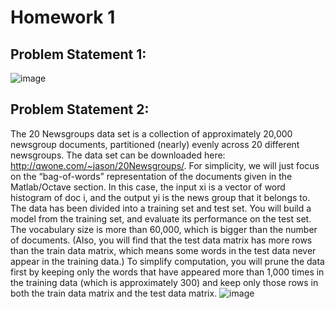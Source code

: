 # Homework 1 
## Problem Statement 1:

![image](https://user-images.githubusercontent.com/20522169/153694914-b631e12c-aa93-4624-ab4b-6ab3fb8c8a89.png)
<br>
## Problem Statement 2:
The 20 Newsgroups data set is a collection of approximately 20,000 newsgroup documents,
partitioned (nearly) evenly across 20 different newsgroups. The data set can be downloaded here:
<http://qwone.com/~jason/20Newsgroups/>. For simplicity, we will just focus on the “bag-of-words”
representation of the documents given in the Matlab/Octave section. In this case, the input xi
is a
vector of word histogram of doc i, and the output yi
is the news group that it belongs to.
The data has been divided into a training set and test set. You will build a model from the training
set, and evaluate its performance on the test set. The vocabulary size is more than 60,000, which is
bigger than the number of documents. (Also, you will find that the test data matrix has more rows
than the train data matrix, which means some words in the test data never appear in the training
data.) To simplify computation, you will prune the data first by keeping only the words that have
appeared more than 1,000 times in the training data (which is approximately 300) and keep only those
rows in both the train data matrix and the test data matrix.
![image](https://user-images.githubusercontent.com/20522169/153694946-787dcb73-8a13-45ce-8209-87ec55bf3098.png)
